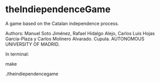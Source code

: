 # theIndiependenceGame
A game based on the Catalan independence process.

Authors: Manuel Soto Jiménez, Rafael Hidalgo Alejo, Carlos Luis Hojas García-Plaza y Carlos Molinero Alvarado. Cupula.
AUTONOMOUS UNIVERSITY OF MADRID.


In terminal:

  make
  
  ./theindiependencegame
